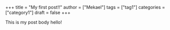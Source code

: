 +++
title = "My first post!!"
author = ["Mekael"]
tags = ["tag1"]
categories = ["category1"]
draft = false
+++

This is my post body hello!